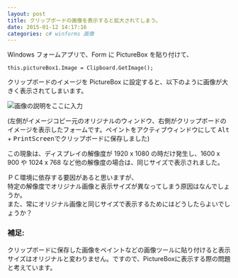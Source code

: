 ```yaml
---
layout: post
title: クリップボードの画像を表示すると拡大されてしまう。
date: 2015-01-12 14:17:16
categories: c# winforms 画像
---
```

<p>Windows フォームアプリで、Form に PictureBox を貼り付けて、</p>

```
this.pictureBox1.Image = Clipboard.GetImage();
```

<p>クリップボードのイメージを PictureBox に設定すると、以下のように画像が大きく表示されてしまいます。</p>

<p><img src="https://i.stack.imgur.com/ZTiOA.png" alt="画像の説明をここに入力"></p>

<p>(左側がイメージコピー元のオリジナルのウィンドウ、右側がクリップボードのイメージを表示したフォームです。ペイントをアクティブウィンドウにして <kbd>Alt</kbd> + <kbd>PrintScreen</kbd>でクリップボードに保存しました)</p>

<p>この現象は、ディスプレイの解像度が 1920 x 1080 の時だけ発生し、1600 x 900 や 1024 x 768 など他の解像度の場合は、同じサイズで表示されました。</p>

<p>ＰＣ環境に依存する要因があると思いますが、<br>
特定の解像度でオリジナル画像と表示サイズが異なってしまう原因はなんでしょうか。<br>
また、常にオリジナル画像と同じサイズで表示するためにはどうしたらよいでしょうか？</p>

<h3>補足:</h3>

<p>クリップボードに保存した画像をペイントなどの画像ツールに貼り付けると表示サイズはオリジナルと変わりません。ですので、PictureBoxに表示する際の問題と考えています。</p>
